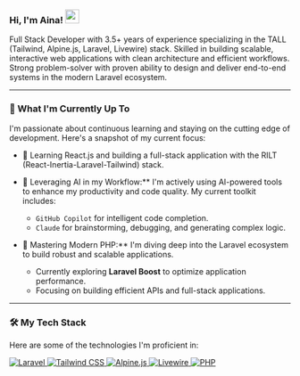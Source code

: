 ### Hi, I'm Aina! <img src="https://media.giphy.com/media/hvRJCLFzcasrR4ia7z/giphy.gif" width="25px">

Full Stack Developer with 3.5+ years of experience specializing in the TALL (Tailwind, Alpine.js, Laravel, Livewire) stack. Skilled in building scalable, interactive web applications with clean architecture and efficient workflows. Strong problem-solver with proven ability to design and deliver end-to-end systems in the modern Laravel ecosystem.

---

### 🌱 What I'm Currently Up To

I'm passionate about continuous learning and staying on the cutting edge of development. Here's a snapshot of my current focus:
* 🔭 Learning React.js and building a full-stack application with the RILT (React-Inertia-Laravel-Tailwind) stack.
* 🤖 Leveraging AI in my Workflow:** I'm actively using AI-powered tools to enhance my productivity and code quality. My current toolkit includes:
    * `GitHub Copilot` for intelligent code completion.
    * `Claude` for brainstorming, debugging, and generating complex logic.

* 🚀 Mastering Modern PHP:** I'm diving deep into the Laravel ecosystem to build robust and scalable applications.
    * Currently exploring **Laravel Boost** to optimize application performance.
    * Focusing on building efficient APIs and full-stack applications.

---

### 🛠️ My Tech Stack

Here are some of the technologies I'm proficient in:

<p align="left">
  <a href="https://laravel.com" target="_blank" rel="noreferrer">
    <img src="https://img.shields.io/badge/Laravel-FF2D20?style=for-the-badge&logo=laravel&logoColor=white" alt="Laravel">
  </a>
  <a href="https://tailwindcss.com/" target="_blank" rel="noreferrer">
    <img src="https://img.shields.io/badge/Tailwind_CSS-38B2AC?style=for-the-badge&logo=tailwind-css&logoColor=white" alt="Tailwind CSS">
  </a>
   <a href="https://alpinejs.dev/" target="_blank" rel="noreferrer">
    <img src="https://img.shields.io/badge/Alpine.js-8BC0D0?style=for-the-badge&logo=alpine.js&logoColor=black" alt="Alpine.js">
  </a>
   <a href="https://laravel-livewire.com/" target="_blank" rel="noreferrer">
    <img src="https://img.shields.io/badge/Livewire-4E56A6?style=for-the-badge&logo=livewire&logoColor=white" alt="Livewire">
  </a>
   <a href="https://www.php.net/" target="_blank" rel="noreferrer">
    <img src="https://img.shields.io/badge/PHP-777BB4?style=for-the-badge&logo=php&logoColor=white" alt="PHP">
  </a>
</p>
